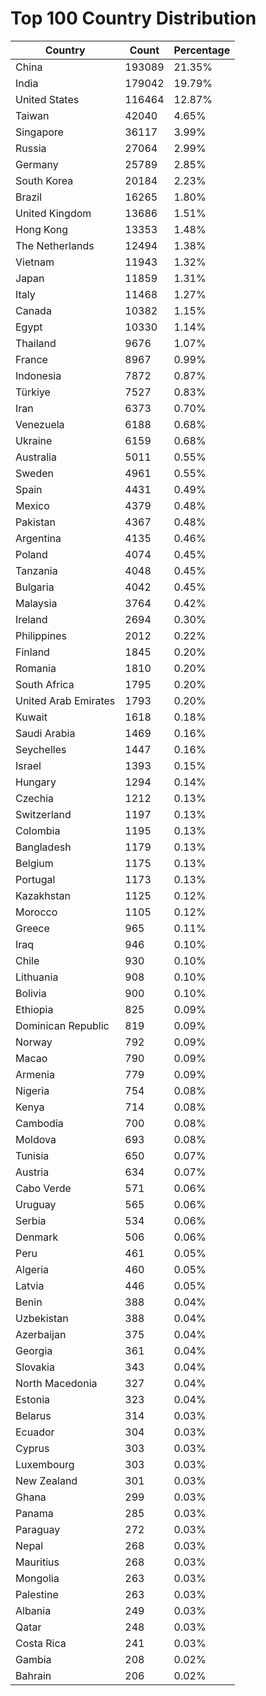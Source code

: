 # Top 100 Country Distribution
| Country | Count | Percentage |
|----|----|----|
| China | 193089 | 21.35% |
| India | 179042 | 19.79% |
| United States | 116464 | 12.87% |
| Taiwan | 42040 | 4.65% |
| Singapore | 36117 | 3.99% |
| Russia | 27064 | 2.99% |
| Germany | 25789 | 2.85% |
| South Korea | 20184 | 2.23% |
| Brazil | 16265 | 1.80% |
| United Kingdom | 13686 | 1.51% |
| Hong Kong | 13353 | 1.48% |
| The Netherlands | 12494 | 1.38% |
| Vietnam | 11943 | 1.32% |
| Japan | 11859 | 1.31% |
| Italy | 11468 | 1.27% |
| Canada | 10382 | 1.15% |
| Egypt | 10330 | 1.14% |
| Thailand | 9676 | 1.07% |
| France | 8967 | 0.99% |
| Indonesia | 7872 | 0.87% |
| Türkiye | 7527 | 0.83% |
| Iran | 6373 | 0.70% |
| Venezuela | 6188 | 0.68% |
| Ukraine | 6159 | 0.68% |
| Australia | 5011 | 0.55% |
| Sweden | 4961 | 0.55% |
| Spain | 4431 | 0.49% |
| Mexico | 4379 | 0.48% |
| Pakistan | 4367 | 0.48% |
| Argentina | 4135 | 0.46% |
| Poland | 4074 | 0.45% |
| Tanzania | 4048 | 0.45% |
| Bulgaria | 4042 | 0.45% |
| Malaysia | 3764 | 0.42% |
| Ireland | 2694 | 0.30% |
| Philippines | 2012 | 0.22% |
| Finland | 1845 | 0.20% |
| Romania | 1810 | 0.20% |
| South Africa | 1795 | 0.20% |
| United Arab Emirates | 1793 | 0.20% |
| Kuwait | 1618 | 0.18% |
| Saudi Arabia | 1469 | 0.16% |
| Seychelles | 1447 | 0.16% |
| Israel | 1393 | 0.15% |
| Hungary | 1294 | 0.14% |
| Czechia | 1212 | 0.13% |
| Switzerland | 1197 | 0.13% |
| Colombia | 1195 | 0.13% |
| Bangladesh | 1179 | 0.13% |
| Belgium | 1175 | 0.13% |
| Portugal | 1173 | 0.13% |
| Kazakhstan | 1125 | 0.12% |
| Morocco | 1105 | 0.12% |
| Greece | 965 | 0.11% |
| Iraq | 946 | 0.10% |
| Chile | 930 | 0.10% |
| Lithuania | 908 | 0.10% |
| Bolivia | 900 | 0.10% |
| Ethiopia | 825 | 0.09% |
| Dominican Republic | 819 | 0.09% |
| Norway | 792 | 0.09% |
| Macao | 790 | 0.09% |
| Armenia | 779 | 0.09% |
| Nigeria | 754 | 0.08% |
| Kenya | 714 | 0.08% |
| Cambodia | 700 | 0.08% |
| Moldova | 693 | 0.08% |
| Tunisia | 650 | 0.07% |
| Austria | 634 | 0.07% |
| Cabo Verde | 571 | 0.06% |
| Uruguay | 565 | 0.06% |
| Serbia | 534 | 0.06% |
| Denmark | 506 | 0.06% |
| Peru | 461 | 0.05% |
| Algeria | 460 | 0.05% |
| Latvia | 446 | 0.05% |
| Benin | 388 | 0.04% |
| Uzbekistan | 388 | 0.04% |
| Azerbaijan | 375 | 0.04% |
| Georgia | 361 | 0.04% |
| Slovakia | 343 | 0.04% |
| North Macedonia | 327 | 0.04% |
| Estonia | 323 | 0.04% |
| Belarus | 314 | 0.03% |
| Ecuador | 304 | 0.03% |
| Cyprus | 303 | 0.03% |
| Luxembourg | 303 | 0.03% |
| New Zealand | 301 | 0.03% |
| Ghana | 299 | 0.03% |
| Panama | 285 | 0.03% |
| Paraguay | 272 | 0.03% |
| Nepal | 268 | 0.03% |
| Mauritius | 268 | 0.03% |
| Mongolia | 263 | 0.03% |
| Palestine | 263 | 0.03% |
| Albania | 249 | 0.03% |
| Qatar | 248 | 0.03% |
| Costa Rica | 241 | 0.03% |
| Gambia | 208 | 0.02% |
| Bahrain | 206 | 0.02% |
